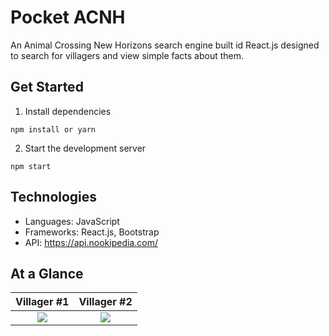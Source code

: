 # Pocket ACNH
An Animal Crossing New Horizons search engine built id React.js designed to search for villagers and view simple facts about them.

## Get Started
1. Install dependencies
```
npm install or yarn
```
2. Start the development server
```
npm start
```

## Technologies
* Languages: JavaScript
* Frameworks: React.js, Bootstrap
* API: https://api.nookipedia.com/

## At a Glance
Villager #1             |  Villager #2
:------------------------:|:-------------------------:
![](https://i.imgur.com/U6xPY87.png)  |  ![](https://i.imgur.com/esReOW7.png)
